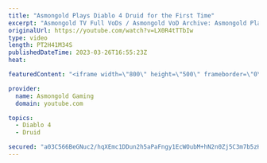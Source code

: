 ```yaml
---
title: "Asmongold Plays Diablo 4 Druid for the First Time"
excerpt: "Asmongold TV Full VoDs / Asmongold VoD Archive: Asmongold Plays Diablo IV Druid for the first Time going over all the ..."
originalUrl: https://youtube.com/watch?v=LX0R4tTTbIw
type: video
length: PT2H41M34S
publishedDateTime: 2023-03-26T16:55:23Z
heat: 

featuredContent: "<iframe width=\"800\" height=\"500\" frameborder=\"0\" src=\"https://www.youtube.com/embed/LX0R4tTTbIw\" allow=\"accelerometer; autoplay; encrypted-media; gyroscope; picture-in-picture\" allowfullscreen></iframe>"

provider:
  name: Asmongold Gaming
  domain: youtube.com

topics:
  - Diablo 4
  - Druid

secured: "a03C566BeGNuc2/hqXEmc1DDun2h5aPaFngy1EcWOubM+hN2n0Zj5C3m7b5zHooK+uBJ92MjBeOIwF25tYOL5gMh0tUkLpSJamJrhKgQWL5CLPgSpY92Ran5dJ+kylmH8809juaxGt4Fd1e6ymr0ntjNuHOvpPegvf+P+i1Tpets/JwlstWqN70xHh7/MqG1Nh+pLC+igS1fNTUc7n1mVrHzRRs4kfqQtRA58yrsfPi0bbvWhrTV3heoWSDP9eV+yYv6MjR8eGn1Z6YqrAA9Wy0e05er3JrtIN1Kdu9FVr0MkeqqXAjjTqy2CU0FfPPL7hSjC6NPQZl2ChYz8iVd6aNmolejTjISljk4L3Dh7TcpzCqE9VRo9hndHttLNYkWAQtIkiJwtjoF/qVxhZ5B6uu8q8TWhyBJcULokfLX/lfFnapVVQCvKRbrA0iLaEUn;oJa2cgddMCnz+8luLXdB/g=="
---
```


